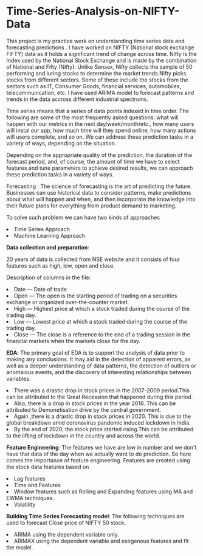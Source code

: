# Time-Series-Analysis-on-NIFTY-Data

This project is my practice work on understanding time series data and forecasting predictions . I have worked on NIFTY (National stock exchange FIFTY) data as it holds a significant trend of change across time. Nifty is the Index used by the National Stock Exchange and is made by the combination of National and Fifty (Nifty). Unlike Sensex, Nifty collects the sample of 50 performing and luring stocks to determine the market trends.Nifty picks stocks from different sectors. Some of these include the stocks from the sectors such as IT, Consumer Goods, financial services, automobiles, telecommunication, etc. I have used ARIMA model to forecast patterns and trends in the data accross different industrial spectrums.

Time series means that a series of data points indexed in time order. The following are some of the most frequently asked questions: what will happen with our metrics in the next day/week/month/etc., how many users will instal our app, how much time will they spend online, how many actions will users complete, and so on. We can address these prediction tasks in a variety of ways, depending on the situation.

Depending on the appropriate quality of the prediction, the duration of the forecast period, and, of course, the amount of time we have to select features and tune parameters to achieve desired results, we can approach these prediction tasks in a variety of ways.</p>

Forecasting : The science of forecasting is the art of predicting the future. Businesses can use historical data to consider patterns, make predictions about what will happen and when, and then incorporate the knowledge into their future plans for everything from product demand to marketing.</p>

<p>To solve such problem we can have two kinds of approaches
    <li>Time Series Approach</li>
    <li>Machine Learning Approach</li></p>
  
<p><b>Data collection and preparation</b>:</p>
 20 years of data  is collected from NSE website and it consists of four features such as high, low, open and close.

<p>Description of columns in the file:</p>

  <li>Date — Date of trade
  <li>Open — The open is the starting period of trading on a securities exchange or organized over-the-counter market.
  <li>High — Highest price at which a stock traded during the course of the trading day.
  <li>Low — Lowest price at which a stock traded during the course of the trading day.
  <li>Close — The close is a reference to the end of a trading session in the financial markets when the markets close for the day.


<p><b>EDA</b>:
 The primary goal of EDA is to support the analysis of data prior to making any conclusions. It may aid in the detection of apparent errors, as well as a deeper understanding of data patterns, the detection of outliers or anomalous events, and the discovery of interesting relationships between variables.
    <li>There was a drastic drop in stock prices in the 2007-2009 period.This  can be attributed to the Great Recession that happened during this period.
    <li>Also, there is a drop in stock prices in the year 2016. This can be attributed to Demonetisation drive by the central government.
    <li>Again ,there is a drastic drop in stock prices in 2020. This is due to the global breakdown amid coronavirus pandemic induced lockdown in India.
    <li>By the end of 2020, the stock price started rising.This can be attributed to the lifting of lockdown in the country and across the world.
 
  <p><b>Feature Engineering</b>:
  The features we have are low in number and we don't have that data of the day when we actually want to do prediction. 
  So here comes the importance of feature engineering. Features are created using  the stock  data features based on
      <li>Lag features
      <li>Time  and Features
      <li>Window features such as Rolling and Expanding features using MA and EWMA techniques.
      <li>Volatility
  </p> 
  
  <p><b>Building Time Series Forecasting model</b>:
  The following techniques are used to forecast Close price of NIFTY 50 stock.
     <li>ARIMA using the dependent variable only.
     <li>ARIMAX using the dependent variable and exogenous features and fit the model.
  </p>
